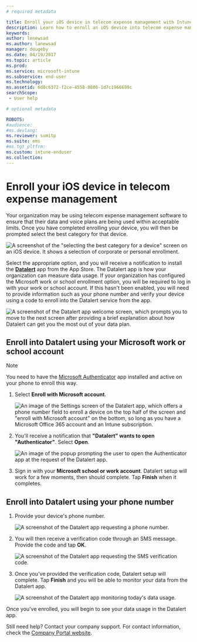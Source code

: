 ```yaml
---
# required metadata

title: Enroll your iOS device in telecom expense management with Intune
description: Learn how to enroll an iOS device into telecom expense management.
keywords:
author: lenewsad
ms.author: lanewsad
manager: dougeby
ms.date: 04/19/2017
ms.topic: article
ms.prod:
ms.service: microsoft-intune
ms.subservice: end-user
ms.technology:
ms.assetid: 6d8c6372-f2ce-4558-8886-1d7c1966699c
searchScope:
 - User help

# optional metadata

ROBOTS:
#audience:
#ms.devlang:
ms.reviewer: sumitp
ms.suite: ems
#ms.tgt_pltfrm:
ms.custom: intune-enduser
ms.collection: 
---
```


# Enroll your iOS device in telecom expense management

Your organization may be using telecom expense management software to ensure that their data and voice plans are being used within acceptable limits. Once you have completed enrolling your device, you will then be prompted select the best category for that device.

  ![A screenshot of the "selecting the best category for a device" screen on an iOS device. It shows a selection of corporate or personal enrollment.](./media/ios-enroll-10-tem-select-best-category.png)

Select the appropriate option, and you will receive a notification to install the [__Datalert__](https://itunes.apple.com/app/datalert/id771029268?mt=8) app from the App Store. The Datalert app is how your organization can measure data usage. If your organization has configured the Microsoft work or school enrollment option, you will be required to log in with your work or school account. If this hasn't been enabled, you will need to provide information such as your phone number and verify your device using a code to enroll into the Datalert service from the app.

  ![A screenshot of the Datalert app welcome screen, which prompts you to move to the next screen after providing a brief explanation about how Datalert can get you the most out of your data plan.](./media/ios-enroll-11-tem-datalert-setup.png)

## Enroll into Datalert using your Microsoft work or school account

> [!NOTE]
> You need to have the [Microsoft Authenticator](https://docs.microsoft.com/azure/multi-factor-authentication/end-user/microsoft-authenticator-app-how-to) app installed and active on your phone to enroll this way.

1. Select __Enroll with Microsoft account__.

   ![An image of the Settings screen of the Datalert app, which offers a phone number field to enroll a device on the top half of the screen and "enroll with Microsoft account" on the bottom, so long as you have a Microsoft Office 365 account and an Intune subscription.](./media/ios-enroll-11a-tem-datalert-enroll-msft-account.png)

2. You'll receive a notification that __"Datalert" wants to open "Authenticator"__. Select __Open__.

   ![An image of the popup prompting the user to open the Authenticator app at the request of the Datalert app.](./media/ios-enroll-11b-tem-datalert-open-authenticator.png)

3. Sign in with your __Microsoft school or work account__. Datalert setup will work for a few moments, then should complete. Tap __Finish__ when it completes.

## Enroll into Datalert using your phone number

1. Provide your device's phone number.

   ![A screenshot of the Datalert app requesting a phone number.](./media/ios-enroll-12-tem-datalert-phone-number.png)

2. You will then receive a verification code through an SMS message. Provide the code and tap __OK__.

   ![A screenshot of the Datalert app requesting the SMS verification code.](./media/ios-enroll-13-tem-datalert-sms.png)

3. Once you've provided the verification code, Datalert setup will complete. Tap __Finish__ and you will be able to monitor your data from the Datalert app.

   ![A screenshot of the Datalert app monitoring today's data usage.](./media/ios-enroll-14-tem-datalert-monitoring-active.png)

Once you've enrolled, you will begin to see your data usage in the Datalert app.

Still need help? Contact your company support. For contact information, check the [Company Portal website](https://go.microsoft.com/fwlink/?linkid=2010980).
